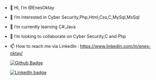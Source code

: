 - 👋 Hi, I’m @EnesOktay
- 👀 I’m interested in Cyber Security,Php,Html,Css,C,MySql,MsSql
- 🌱 I’m currently learning C#,Java
- 💞️ I’m looking to collaborate on Cyber Security,C and Php
- 📫 How to reach me via LinkedIn : https://www.linkedin.com/in/enes-oktay/


  [![Github Badge](https://img.shields.io/badge/-Github-000?style=quare&labelColor=000&logo=Github&logoColor=white&link=link)](https://github.com/EnesOktay) 
  
  [![LinkedIn badge](https://img.shields.io/badge/LinkedIn-0077B5?style=for-the-badge&logo=linkedin&logoColor=white)](www.linkedin.com/in/enes-oktay
)
  

<!---
EnesOktay/EnesOktay is a ✨ special ✨ repository because its `README.md` (this file) appears on your GitHub profile.
You can click the Preview link to take a look at your changes.
--->
